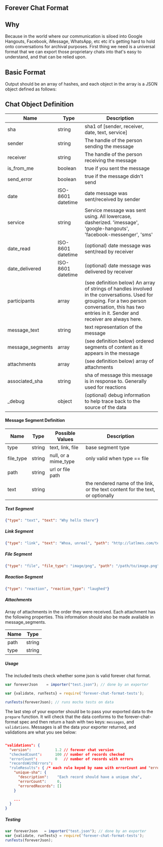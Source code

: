 ## Forever Chat Format



## Why

Because in the world where our communication is siloed into Google Hangouts, Facebook, iMessage, WhatsApp, etc etc it's getting hard to hold onto conversations for archival purposes. First thing we need is a universal format that we can export those proprietary chats into that's easy to understand, and that can be relied upon.

## Basic Format

Output should be an array of hashes, and each object in the array is a JSON object defined as follows:

## Chat Object Definition

Name              | Type              | Description
-----------       | -------           |   -------------
sha               | string            | sha1 of [sender, receiver, date, text, service]
sender            | string            | The handle of the person sending the message
receiver          | string            | The handle of the person receiving the message
is_from_me        | boolean           | true if you sent the message
send_error        | boolean           | true if the message didn't send
date              | ISO-8601 datetime | date message was sent/received by sender
service           | string            | Service message was sent using. All lowercase, dasherized. 'imessage', 'google-hangouts', 'facebook-messenger', 'sms'
date_read         | ISO-8601 datetime | (optional) date message was sent/read by receiver
date_delivered    | ISO-8601 datetime | (optional) date message was delivered by receiver
participants      | array             | (see definition below) An array of strings of handles involved in the conversations. Used for grouping. For a two person conversation, this has two entries in it. Sender and receiver are always here.
message_text      | string            | text representation of the message
message_segments  | array             | (see definition below) ordered segments of content as it appears in the message
attachments       | array             | (see definition below) array of attachments
associated_sha    | string            | sha of message this message is in response to. Generally used for reactions
\_debug           | object            | (optional) debug information to help trace back to the source of the data


#### Message Segment Definition

Name        |  Type      |  Possible Values    | Description
----------- |  -------   |  -----------------  | -------------
type        | string     |  text, link, file   | base segment type
file_type   | string     |  null, or a mime_type | only valid when type == file
path        | string     |  url or file path  |  
text        | string     |                    | the rendered name of the link, or the text content for the text, or optionally


##### Text Segment
```json
{"type": "text", "text": "Why hello there"}
```
##### Link Segment
```json
{"type": "link", "text": "Whoa, unreal", "path": "http://latlmes.com/technology/why-we-need-a-new-chat-format-1"}
```
##### File Segment
```json
{"type": "file", "file_type": "image/png", "path": "/path/to/image.png"}
```
##### Reaction Segment
```json
{"type": "reaction", "reaction_type": "laughed"}
```

##### Attachments
Array of attachments in the order they were received. Each attachment has the following properties. This information
should also be made available in message_segments.

Name        |  Type     
----------- |  -------  
path        | string    
type        | string    


##### Usage
The included tests check whether some json is valid forever chat format.

```javascript
var foreverJson    = importer("test.json"); // done by an exporter

var {validate, runTests} = require('forever-chat-format-tests');

runTests(foreverJson); // runs mocha tests on data
```

The last step of your exporter should be to pass your exported data to the `prepare` function. It will check that the data conforms to the forever-chat-format spec and then return a hash with two keys: `messages`, and `validations`. Messages is all the data your exporter returned, and validations are what you see below:

```json

"validations": {
  "version":           1.2 // forever chat version
  "checkedCount":      100 // number of records checked
  "errorCount":        0   // number of records with errors
  "recordsWithErrors":
  "ruleResults": { /* each rule keyed by name with errorCount and "erroredRecords" */
    "unique-sha": {
      "description":    "Each record should have a unique sha",
      "errorCount":     0,
      "erroredRecords": []
    }

    ...
  }
}
```

##### Testing

```javascript
var foreverJson   = importer("test.json"); // done by an exporter
var {validate, runTests} = require('forever-chat-format-tests');
runTests(foreverJson);
```
